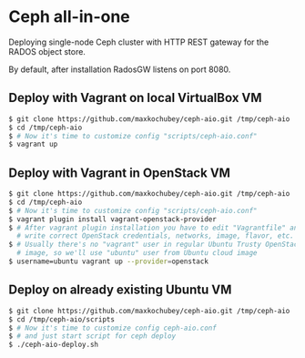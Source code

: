 # Ceph all-in-one

Deploying single-node Ceph cluster with HTTP REST gateway for the RADOS object store.

By default, after installation RadosGW listens on port 8080.

## Deploy with Vagrant on local VirtualBox VM

```bash
$ git clone https://github.com/maxkochubey/ceph-aio.git /tmp/ceph-aio
$ cd /tmp/ceph-aio
$ # Now it's time to customize config "scripts/ceph-aio.conf"
$ vagrant up
```

## Deploy with Vagrant in OpenStack VM

```bash
$ git clone https://github.com/maxkochubey/ceph-aio.git /tmp/ceph-aio
$ cd /tmp/ceph-aio
$ # Now it's time to customize config "scripts/ceph-aio.conf"
$ vagrant plugin install vagrant-openstack-provider
$ # After vagrant plugin installation you have to edit "Vagrantfile" and \
  # write correct OpenStack credentials, networks, image, flavor, etc.
$ # Usually there's no "vagrant" user in regular Ubuntu Trusty OpenStack \
  # image, so we'll use "ubuntu" user from Ubuntu cloud image
$ username=ubuntu vagrant up --provider=openstack
```

## Deploy on already existing Ubuntu VM

```bash
$ git clone https://github.com/maxkochubey/ceph-aio.git /tmp/ceph-aio
$ cd /tmp/ceph-aio/scripts
$ # Now it's time to customize config ceph-aio.conf
$ # and just start script for ceph deploy
$ ./ceph-aio-deploy.sh
```
